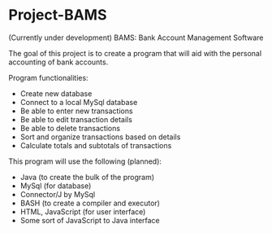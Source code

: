 # Project-BAMS
(Currently under development) BAMS: Bank Account Management Software

The goal of this project is to create a program that will aid with the personal accounting of bank accounts.


Program functionalities:
* Create new database
* Connect to a local MySql database
* Be able to enter new transactions
* Be able to edit transaction details
* Be able to delete transactions
* Sort and organize transactions based on details
* Calculate totals and subtotals of transactions


This program will use the following (planned):
* Java (to create the bulk of the program)
* MySql (for database)
* Connector/J by MySql
* BASH (to create a compiler and executor)
* HTML, JavaScript (for user interface)
* Some sort of JavaScript to Java interface
